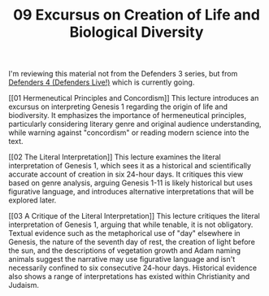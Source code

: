 ﻿---
title: 09 Excursus on Creation of Life and Biological Diversity
description: 
permalink: 
aliases:
  - 09 Excursus on Creation of Life and Biological Diversity
  - Creation and Evolution
tags: 
draft: 
date:
---

I'm reviewing this material not from the Defenders 3 series, but from [Defenders 4 (Defenders Live!)](https://www.reasonablefaith.org/images/uploads/09-biodiv-final.pdf) which is currently going.

[[01 Hermeneutical Principles and Concordism]]
This lecture introduces an excursus on interpreting Genesis 1 regarding the origin of life and biodiversity. It emphasizes the importance of hermeneutical principles, particularly considering literary genre and original audience understanding, while warning against "concordism" or reading modern science into the text.

[[02 The Literal Interpretation]]
This lecture examines the literal interpretation of Genesis 1, which sees it as a historical and scientifically accurate account of creation in six 24-hour days. It critiques this view based on genre analysis, arguing Genesis 1-11 is likely historical but uses figurative language, and introduces alternative interpretations that will be explored later.

[[03 A Critique of the Literal Interpretation]]
This lecture critiques the literal interpretation of Genesis 1, arguing that while tenable, it is not obligatory. Textual evidence such as the metaphorical use of "day" elsewhere in Genesis, the nature of the seventh day of rest, the creation of light before the sun, and the descriptions of vegetation growth and Adam naming animals suggest the narrative may use figurative language and isn't necessarily confined to six consecutive 24-hour days. Historical evidence also shows a range of interpretations has existed within Christianity and Judaism.